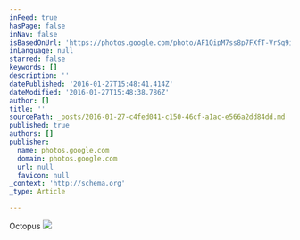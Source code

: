 ```yaml
---
inFeed: true
hasPage: false
inNav: false
isBasedOnUrl: 'https://photos.google.com/photo/AF1QipM7ss8p7FXfT-VrSq9i7lbZrqgXd4KGSNLMLCt_'
inLanguage: null
starred: false
keywords: []
description: ''
datePublished: '2016-01-27T15:48:41.414Z'
dateModified: '2016-01-27T15:48:38.786Z'
author: []
title: ''
sourcePath: _posts/2016-01-27-c4fed041-c150-46cf-a1ac-e566a2dd84dd.md
published: true
authors: []
publisher:
  name: photos.google.com
  domain: photos.google.com
  url: null
  favicon: null
_context: 'http://schema.org'
_type: Article

---
```

Octopus
![](https://lh3.googleusercontent.com/hZwwMXKokECFYZvm0qcO5TZm2nEv-boQD3HJaU3kNRWIcVlnjUNTIbrrvQSYVxorsg-7BnUpJM5bBhENLZN3BdeWGAgvKKuVkFTtN1mXRp2z4GeD3Zt7cgM78Drv0F6XQuRpNkuB5xDpSdiJGkAtoP8j3LznLQcFGrKsrT4AQqoe2sQSC_Zmm-W9m-9pz1F2PF6aSIu7t9pTDHTDzWzxTIXcuZ4EwVzb23YLxKOQYNsSO0oHu1w-323bQXIdH7EVh5rQ4p2pT41Ti-CW9CNNviyr4zXsAVU6h83XnSTm5q3VASimV_rfayJ3uhltfRGQz9arjBCW1aExjg5_6Z5Nftqtziaz1mBn7T4YcI3xmXxvAe5B7vxiL-49wg4-SmZsBI7VScwuwPipHdyNa6HsxCQwtOPGadaxoS3Dpy6kqdlBdDVLNfe-aMbD0Ywwy9gWS3RSa5YHIANOHMiSmSpxcJqNsINFjLS4Ie6sTW-uZWcpt2aCYv9o4WKZkMulb4oa7K5XD7QK2S5nPlO5d7E0NBmiGIinKQb79b9PhK0dXvafKhRQtihm0yzoDr27aHS_YVyPdg=w362-h643-no)